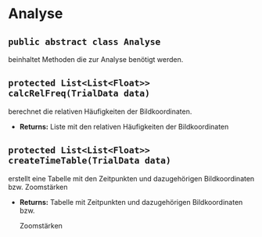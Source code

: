 # Analyse


## `public abstract class Analyse`

beinhaltet Methoden die zur Analyse benötigt werden.

## `protected List<List<Float>> calcRelFreq(TrialData data)`

berechnet die relativen Häufigkeiten der Bildkoordinaten.

 * **Returns:** Liste mit den relativen Häufigkeiten der Bildkoordinaten

## `protected List<List<Float>> createTimeTable(TrialData data)`

erstellt eine Tabelle mit den Zeitpunkten und dazugehörigen Bildkoordinaten bzw. Zoomstärken

 * **Returns:** Tabelle mit Zeitpunkten und dazugehörigen Bildkoordinaten bzw.

     Zoomstärken
